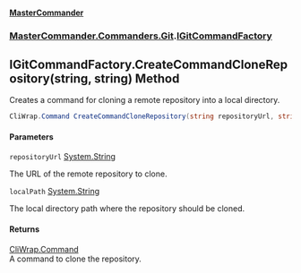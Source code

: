 #### [MasterCommander](MasterCommander.md 'MasterCommander')
### [MasterCommander.Commanders.Git](MasterCommander.md#MasterCommander.Commanders.Git 'MasterCommander.Commanders.Git').[IGitCommandFactory](IGitCommandFactory.md 'MasterCommander.Commanders.Git.IGitCommandFactory')

## IGitCommandFactory.CreateCommandCloneRepository(string, string) Method

Creates a command for cloning a remote repository into a local directory.

```csharp
CliWrap.Command CreateCommandCloneRepository(string repositoryUrl, string localPath);
```
#### Parameters

<a name='MasterCommander.Commanders.Git.IGitCommandFactory.CreateCommandCloneRepository(string,string).repositoryUrl'></a>

`repositoryUrl` [System.String](https://docs.microsoft.com/en-us/dotnet/api/System.String 'System.String')

The URL of the remote repository to clone.

<a name='MasterCommander.Commanders.Git.IGitCommandFactory.CreateCommandCloneRepository(string,string).localPath'></a>

`localPath` [System.String](https://docs.microsoft.com/en-us/dotnet/api/System.String 'System.String')

The local directory path where the repository should be cloned.

#### Returns
[CliWrap.Command](https://docs.microsoft.com/en-us/dotnet/api/CliWrap.Command 'CliWrap.Command')  
A command to clone the repository.